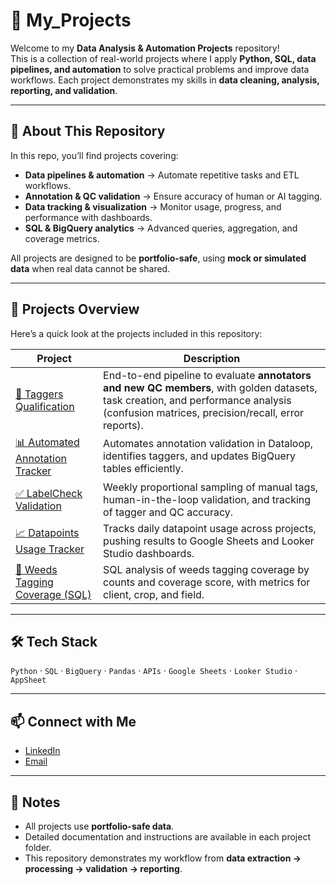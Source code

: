 # 📂 My_Projects  

Welcome to my **Data Analysis & Automation Projects** repository!  
This is a collection of real-world projects where I apply **Python, SQL, data pipelines, and automation** to solve practical problems and improve data workflows. Each project demonstrates my skills in **data cleaning, analysis, reporting, and validation**.  

---

## 🚀 About This Repository  

In this repo, you’ll find projects covering:  

- **Data pipelines & automation** → Automate repetitive tasks and ETL workflows.  
- **Annotation & QC validation** → Ensure accuracy of human or AI tagging.  
- **Data tracking & visualization** → Monitor usage, progress, and performance with dashboards.  
- **SQL & BigQuery analytics** → Advanced queries, aggregation, and coverage metrics.  

All projects are designed to be **portfolio-safe**, using **mock or simulated data** when real data cannot be shared.  

---

## 📁 Projects Overview  

Here’s a quick look at the projects included in this repository:  

| Project | Description |
|---------|-------------|
| [🎯 Taggers Qualification](./taggers-qualification) | End-to-end pipeline to evaluate **annotators and new QC members**, with golden datasets, task creation, and performance analysis (confusion matrices, precision/recall, error reports). |
| [📊 Automated Annotation Tracker](./Patch_Report_Automation) | Automates annotation validation in Dataloop, identifies taggers, and updates BigQuery tables efficiently. |
| [✅ LabelCheck Validation](./labelcheck-validation) | Weekly proportional sampling of manual tags, human-in-the-loop validation, and tracking of tagger and QC accuracy. |
| [📈 Datapoints Usage Tracker](./datapoints-usage-tracker) | Tracks daily datapoint usage across projects, pushing results to Google Sheets and Looker Studio dashboards. |
| [🌿 Weeds Tagging Coverage (SQL)](./weeds-tagging-coverage) | SQL analysis of weeds tagging coverage by counts and coverage score, with metrics for client, crop, and field. |

---

## 🛠️ Tech Stack  

`Python` · `SQL` · `BigQuery` · `Pandas` · `APIs` · `Google Sheets` · `Looker Studio` · `AppSheet`  

---

## 📫 Connect with Me  

- [LinkedIn](https://linkedin.com/in/milton-del-aguila-3076a9139)  
- [Email](mailto:miltondele@gmail.com)  

---

## 📌 Notes  

- All projects use **portfolio-safe data**.  
- Detailed documentation and instructions are available in each project folder.  
- This repository demonstrates my workflow from **data extraction → processing → validation → reporting**.  
